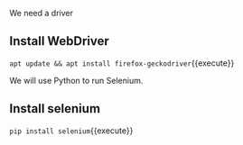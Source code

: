 We need a driver 
## Install WebDriver
`apt update && apt install firefox-geckodriver`{{execute}}

We will use Python to run Selenium.
## Install selenium 
`pip install selenium`{{execute}}